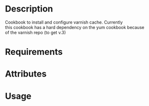 Description
===========
Cookbook to install and configure varnish cache.  Currently  
this cookbook has a hard dependency on the yum cookbook because  
of the varnish repo (to get v.3)  

Requirements
============

Attributes
==========

Usage
=====

